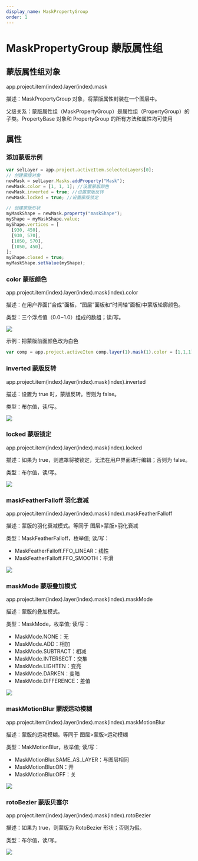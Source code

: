```yaml
---
display_name: MaskPropertyGroup
order: 1
---
```


# MaskPropertyGroup 蒙版属性组

## 蒙版属性组对象

app.project.item(index).layer(index).mask

描述：MaskPropertyGroup 对象，将蒙版属性封装在一个图层中。

父级关系：蒙版属性组（MaskPropertyGroup）是属性组（PropertyGroup）的子类。PropertyBase 对象和 PropertyGroup 的所有方法和属性均可使用

## 属性

### 添加蒙版示例

```javascript
var selLayer = app.project.activeItem.selectedLayers[0];
// 创建蒙版对象
newMask = selLayer.Masks.addProperty("Mask");
newMask.color = [1, 1, 1]; //设置蒙版颜色
newMask.inverted = true; //设置蒙版反转
newMask.locked = true; //设置蒙版锁定

// 创建蒙版形状
myMaskShape = newMask.property("maskShape");
myShape = myMaskShape.value;
myShape.vertices = [
  [930, 450],
  [930, 570],
  [1050, 570],
  [1050, 450],
];
myShape.closed = true;
myMaskShape.setValue(myShape);
```

### color 蒙版颜色

app.project.item(index).layer(index).mask(index).color

描述：在用户界面(“合成”面板，“图层”面板和“时间轴”面板)中蒙版轮廓颜色。

类型：三个浮点值（0.0~1.0）组成的数组；读/写。

![](https://cdn.yuelili.com/20210930234003.png)

示例：把蒙版前面颜色改为白色

```javascript
var comp = app.project.activeItem comp.layer(1).mask(1).color = [1,1,1]
```

### inverted 蒙版反转

app.project.item(index).layer(index).mask(index).inverted

描述：设置为 true 时，蒙版反转。否则为 false。

类型：布尔值，读/写。

![](https://cdn.yuelili.com/20210930235106.png)

### locked 蒙版锁定

app.project.item(index).layer(index).mask(index).locked

描述：如果为 true，则遮罩将被锁定，无法在用户界面进行编辑；否则为 false。

类型：布尔值，读/写。

![](https://cdn.yuelili.com/20210930235135.png)

### maskFeatherFalloff 羽化衰减

app.project.item(index).layer(index).mask(index).maskFeatherFalloff

描述：蒙版的羽化衰减模式。等同于 图层>蒙版>羽化衰减

类型：MaskFeatherFalloff，枚举值; 读/写：

- MaskFeatherFalloff.FFO_LINEAR：线性
- MaskFeatherFalloff.FFO_SMOOTH：平滑

![](https://cdn.yuelili.com/20210930235255.png)

### maskMode 蒙版叠加模式

app.project.item(index).layer(index).mask(index).maskMode

描述：蒙版的叠加模式。

类型：MaskMode，枚举值; 读/写：

- MaskMode.NONE：无
- MaskMode.ADD：相加
- MaskMode.SUBTRACT：相减
- MaskMode.INTERSECT：交集
- MaskMode.LIGHTEN：变亮
- MaskMode.DARKEN：变暗
- MaskMode.DIFFERENCE：差值

![](https://cdn.yuelili.com/20210930235401.png)

### maskMotionBlur 蒙版运动模糊

app.project.item(index).layer(index).mask(index).maskMotionBlur

描述：蒙版的运动模糊。等同于 图层>蒙版>运动模糊

类型：MakMotionBlur，枚举值; 读/写：

- MaskMotionBlur.SAME_AS_LAYER：与图层相同
- MaskMotionBlur.ON：开
- MaskMotionBlur.OFF：关

![](https://cdn.yuelili.com/20210930235457.png)

### rotoBezier 蒙版贝塞尔

app.project.item(index).layer(index).mask(index).rotoBezier

描述：如果为 true，则蒙版为 RotoBezier 形状；否则为假。

类型：布尔值，读/写。

![](https://cdn.yuelili.com/20210930235746.png)
